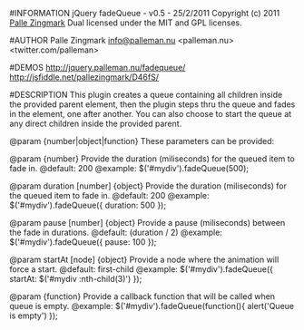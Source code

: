 #INFORMATION
jQuery fadeQueue - v0.5 - 25/2/2011
Copyright (c) 2011 [Palle Zingmark](palleman.nu)
Dual licensed under the MIT and GPL licenses.

#AUTHOR
Palle Zingmark
<info@palleman.nu>
<palleman.nu>
<twitter.com/palleman>

#DEMOS
http://jquery.palleman.nu/fadequeue/
http://jsfiddle.net/pallezingmark/D46fS/

#DESCRIPTION
This plugin creates a queue containing all children inside the
provided parent element, then the plugin steps thru the queue
and fades in the element, one after another. You can also
choose to start the queue at any direct children inside the
provided parent.

@param {number|object|function} These parameters can be provided:

@param {number} Provide the duration (miliseconds) for the queued item to fade in.
  @default: 200
  @example:
    $('#mydiv').fadeQueue(500);

@param duration [number] {object} Provide the duration (miliseconds) for the queued item to fade in.
  @default: 200
  @example:
    $('#mydiv').fadeQueue({
      duration: 500
    });

@param pause [number] {object} Provide a pause (miliseconds) between the fade in durations.
  @default: (duration / 2)
  @example:
    $('#mydiv').fadeQueue({
      pause: 100
    });

@param startAt [node] {object} Provide a node where the animation will force a start.
  @default: first-child
  @example:
    $('#mydiv').fadeQueue({
      startAt: $('#mydiv :nth-child(3)')
    });

@param {function} Provide a callback function that will be called when queue is empty.
  @example:
    $('#mydiv').fadeQueue(function(){
      alert('Queue is empty')
    });